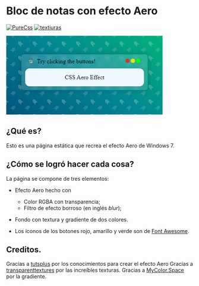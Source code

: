 # Bloc de notas con efecto Aero
[![PureCss](https://img.shields.io/badge/Vanilla-CSS-yellow.svg)]()
[![textiuras](https://img.shields.io/badge/Texturas-CSS-blue.svg)](https://github.com/Marfullsen/texturas-css)

[![Screenshot](./captura-001.png)](https://github.com/Marfullsen/bloc-de-notas-aero-effect/)

## ¿Qué es?
Esto es una página estática que recrea el efecto Aero de Windows 7.

## ¿Cómo se logró hacer cada cosa?
La página se compone de tres elementos:
- Efecto Aero hecho con 
    - Color RGBA con transparencia;
    - Filtro de efecto borroso (en inglés *blur*);

- Fondo con textura y gradiente de dos colores.

- Los íconos de los botones rojo, amarillo y verde son de [Font Awesome](https://fontawesome.com/).

## Creditos.
Gracias a [tutsplus](https://webdesign.tutsplus.com/es/tutorials/how-to-create-a-frosted-glass-effect-in-css--cms-32535) por los conocimientos para crear el efecto Aero
Gracias a [transparenttextures](https://www.transparenttextures.com/) por las increíbles texturas.
Gracias a [MyColor.Space](https://mycolor.space/gradient) por la gradiente.
